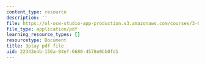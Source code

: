 ```yaml
---
content_type: resource
description: ''
file: https://ol-ocw-studio-app-production.s3.amazonaws.com/courses/3-091sc-introduction-to-solid-state-chemistry-fall-2010/22343e4b156a94ef66804578e0bb0fd1_5l_S8WwBVnM.pdf
file_type: application/pdf
learning_resource_types: []
resourcetype: Document
title: 3play pdf file
uid: 22343e4b-156a-94ef-6680-4578e0bb0fd1
---
```

